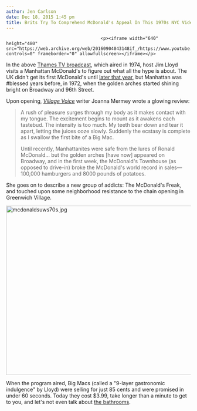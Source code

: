 ```yaml
---
author: Jen Carlson
date: Dec 18, 2015 1:45 pm
title: Brits Try To Comprehend McDonald's Appeal In This 1970s NYC Video
---
```


	
										<p><iframe width="640" height="480" src="https://web.archive.org/web/20160904043148if_/https://www.youtube.com/embed/hSxxVgJ6wK0?controls=0" frameborder="0" allowfullscreen></iframe></p>

<p>In the above <a href="https://web.archive.org/web/20160904043148/http://gothamist.com/2015/12/18/1970s_nyc_tour_video.php">Thames TV broadcast</a>, which aired in 1974, host Jim Lloyd visits a Manhattan McDonald&apos;s to figure out what all the hype is about. The UK didn&apos;t get its first McDonald&apos;s until <a href="https://web.archive.org/web/20160904043148/http://www.dailymail.co.uk/femail/food/article-3083473/The-price-Britain-s-McDonald-s-opened-1974.html">later that year</a>, but Manhattan was #blessed years before, in 1972, when the golden arches started shining bright on Broadway and 96th Street.  </p>

<p>Upon opening, <a href="https://web.archive.org/web/20160904043148/https://news.google.com/newspapers?nid=1299&amp;dat=19720810&amp;id=EeNLAAAAIBAJ&amp;sjid=NIwDAAAAIBAJ&amp;pg=6286,631609&amp;hl=en"><em>Village Voice</em></a> writer Joanna Mermey wrote a glowing review:</p><blockquote>A rush of pleasure surges through my body as it makes contact with my tongue. The excitement begins to mount as it awakens each tastebud. The intensity is too much. My teeth bear down and tear it apart, letting the juices ooze slowly. Suddenly the ecstasy is complete as I swallow the first bite of a Big Mac.<p></p>

<p>Until recently, Manhattanites were safe from the lures of Ronald McDonald... but the golden arches [have now] appeared on Broadway, and in the first week, the McDonald&apos;s Townhouse (as opposed to drive-in) broke the McDonald&apos;s world record in sales&#x2014;100,000 hamburgers and 8000 pounds of potatoes.</p></blockquote>She goes on to describe a new group of addicts: The McDonald&apos;s Freak, and touched upon some neighborhood resistance to the chain opening in Greenwich Village.<p></p>

<p><span class="mt-enclosure mt-enclosure-image" style="display: inline;"> <img alt="mcdonaldsuws70s.jpg" src="https://web.archive.org/web/20160904043148im_/http://gothamist.com/attachments/arts_jen/mcdonaldsuws70s.jpg" width="640" height="461" class="image-none"> </span></p>

<p>When the program aired, Big Macs (called a &quot;9-layer gastronomic indulgence&quot; by Lloyd) were selling for just 85 cents and were promised in under 60 seconds. Today they cost $3.99, take longer than a minute to get to you, and let&apos;s not even talk about <a href="https://web.archive.org/web/20160904043148/http://www.nytimes.com/2015/07/20/nyregion/regulars-at-a-manhattan-mcdonalds-arent-there-for-the-fries.html?_r=0">the bathrooms</a>.</p>					
										
									
				